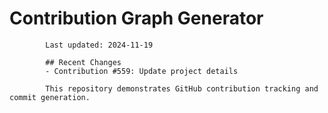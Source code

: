 # Contribution Graph Generator
            
            Last updated: 2024-11-19
            
            ## Recent Changes
            - Contribution #559: Update project details
            
            This repository demonstrates GitHub contribution tracking and commit generation.
        